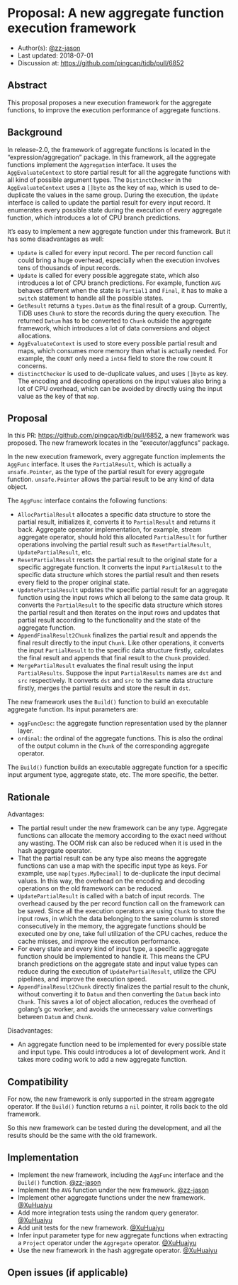 # Proposal: A new aggregate function execution framework

- Author(s):     [@zz-jason](https://github.com/zz-jason)
- Last updated:  2018-07-01
- Discussion at: https://github.com/pingcap/tidb/pull/6852

## Abstract

This proposal proposes a new execution framework for the aggregate functions, to improve the execution performance of aggregate functions.

## Background

In release-2.0, the framework of aggregate functions is located in the “expression/aggregation” package. In this framework, all the aggregate functions implement the `Aggregation` interface. It uses the `AggEvaluateContext` to store partial result for all the aggregate functions with all kind of possible argument types. The `DistinctChecker` in the `AggEvaluateContext` uses a `[]byte` as the key of `map`, which is used to de-duplicate the values in the same group. During the execution, the `Update` interface is called to update the partial result for every input record. It enumerates every possible state during the execution of every aggregate function, which introduces a lot of CPU branch predictions.

It’s easy to implement a new aggregate function under this framework. But it has some disadvantages as well:

- `Update` is called for every input record. The per record function call could bring a huge overhead, especially when the execution involves tens of thousands of input records.
- `Update` is called for every possible aggregate state, which also introduces a lot of CPU branch predictions. For example, function `AVG` behaves different when the state is `Partial1` and `Final`, it has to make a `switch` statement to handle all the possible states.
- `GetResult` returns a `types.Datum` as the final result of a group. Currently, TiDB uses `Chunk` to store the records during the query execution. The returned `Datum` has to be converted to `Chunk` outside the aggregate framework, which introduces a lot of data conversions and object allocations.
- `AggEvaluateContext` is used to store every possible partial result and maps, which consumes more memory than what is actually needed. For example, the `COUNT` only need a `int64` field to store the row count it concerns.
- `distinctChecker` is used to de-duplicate values, and uses `[]byte` as key. The encoding and decoding operations on the input values also bring a lot of CPU overhead, which can be avoided by directly using the input value as the key of that `map`.

## Proposal

In this PR: https://github.com/pingcap/tidb/pull/6852, a new framework was proposed. The new framework locates in the “executor/aggfuncs” package.

In the new execution framework, every aggregate function implements the `AggFunc` interface. It uses the `PartialResult`, which is actually a `unsafe.Pointer`, as the type of the partial result for every aggregate function. `unsafe.Pointer` allows the partial result to be any kind of data object.

The `AggFunc` interface contains the following functions:
- `AllocPartialResult` allocates a specific data structure to store the partial result, initializes it, converts it to `PartialResult` and returns it back. Aggregate operator implementation, for example, stream aggregate operator, should hold this allocated `PartialResult` for further operations involving the partial result such as `ResetPartialResult`, `UpdatePartialResult`, etc.
- `ResetPartialResult` resets the partial result to the original state for a specific aggregate function. It converts the input `PartialResult` to the specific data structure which stores the partial result and then resets every field to the proper original state.
- `UpdatePartialResult` updates the specific partial result for an aggregate function using the input rows which all belong to the same data group. It converts the `PartialResult` to the specific data structure which stores the partial result and then iterates on the input rows and updates that partial result according to the functionality and the state of the aggregate function.
- `AppendFinalResult2Chunk` finalizes the partial result and appends the final result directly to the input `Chunk`. Like other operations, it converts the input `PartialResult` to the specific data structure firstly, calculates the final result and appends that final result to the `Chunk` provided.
- `MergePartialResult` evaluates the final result using the input `PartialResults`. Suppose the input `PartialResults` names are `dst` and `src` respectively. It converts `dst` and `src` to the same data structure firstly, merges the partial results and store the result in `dst`. 

The new framework uses the `Build()` function to build an executable aggregate function. Its input parameters are:
- `aggFuncDesc`: the aggregate function representation used by the planner layer.
- `ordinal`: the ordinal of the aggregate functions. This is also the ordinal of the output column in the `Chunk` of the corresponding aggregate operator.

The `Build()` function builds an executable aggregate function for a specific input argument type, aggregate state, etc. The more specific, the better.

## Rationale

Advantages:
- The partial result under the new framework can be any type. Aggregate functions can allocate the memory according to the exact need without any wasting. The OOM risk can also be reduced when it is used in the hash aggregate operator.
- That the partial result can be any type also means the aggregate functions can use a map with the specific input type as keys. For example, use `map[types.MyDecimal]` to de-duplicate the input decimal values. In this way, the overhead on the encoding and decoding operations on the old framework can be reduced.
- `UpdatePartialResult` is called with a batch of input records. The overhead caused by the per record function call on the framework can be saved. Since all the execution operators are using `Chunk` to store the input rows, in which the data belonging to the same column is stored consecutively in the memory, the aggregate functions should be executed one by one, take full utilization of the CPU caches, reduce the cache misses, and improve the execution performance.
- For every state and every kind of input type, a specific aggregate function should be implemented to handle it. This means the CPU branch predictions on the aggregate state and input value types can reduce during the execution of `UpdatePartialResult`, utilize the CPU pipelines, and improve the execution speed.
- `AppendFinalResult2Chunk` directly finalizes the partial result to the chunk, without converting it to `Datum` and then converting the `Datum` back into `Chunk`. This saves a lot of object allocation, reduces the overhead of golang’s gc worker, and avoids the unnecessary value convertings between `Datum` and `Chunk`.

Disadvantages:
- An aggregate function need to be implemented for every possible state and input type. This could introduces a lot of development work. And it takes more coding work to add a new aggregate function.

## Compatibility

For now, the new framework is only supported in the stream aggregate operator. If the `Build()` function returns a `nil` pointer, it rolls back to the old framework.

So this new framework can be tested during the development, and all the results should be the same with the old framework.

## Implementation

- Implement the new framework, including the `AggFunc` interface and the `Build()` function. [@zz-jason](https://github.com/zz-jason)
- Implement the `AVG` function under the new framework. [@zz-jason](https://github.com/zz-jason)
- Implement other aggregate functions under the new framework. [@XuHuaiyu](https://github.com/XuHuaiyu)
- Add more integration tests using the random query generator. [@XuHuaiyu](https://github.com/XuHuaiyu)
- Add unit tests for the new framework. [@XuHuaiyu](https://github.com/XuHuaiyu)
- Infer input parameter type for new aggregate functions when extracting a `Project` operator under the `Aggregate` operator. [@XuHuaiyu](https://github.com/XuHuaiyu)
- Use the new framework in the hash aggregate operator. [@XuHuaiyu](https://github.com/XuHuaiyu)

## Open issues (if applicable)

